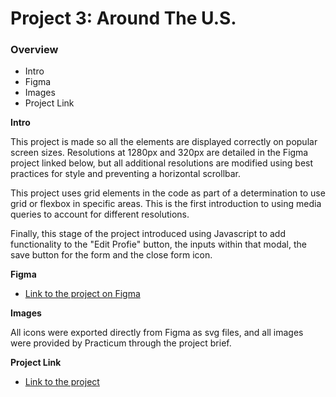# Project 3: Around The U.S.

### Overview

- Intro
- Figma
- Images
- Project Link

**Intro**

This project is made so all the elements are displayed correctly on popular screen sizes. Resolutions at 1280px and 320px are detailed in the Figma project linked below, but all additional resolutions are modified using best practices for style and preventing a horizontal scrollbar.

This project uses grid elements in the code as part of a determination to use grid or flexbox in specific areas. This is the first introduction to using media queries to account for different resolutions.

Finally, this stage of the project introduced using Javascript to add functionality to the "Edit Profie" button, the inputs within that modal, the save button for the form and the close form icon.

**Figma**

- [Link to the project on Figma](https://www.figma.com/file/ii4xxsJ0ghevUOcssTlHZv/Sprint-3%3A-Around-the-US?node-id=0%3A1)

**Images**

All icons were exported directly from Figma as svg files, and all images were provided by Practicum through the project brief.

**Project Link**

- [Link to the project](https://jaimiebrown.github.io/se_project_aroundtheus/)
